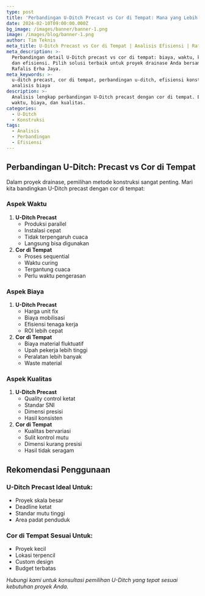 ```yaml
---
type: post
title: 'Perbandingan U-Ditch Precast vs Cor di Tempat: Mana yang Lebih Efisien?'
date: 2024-02-10T09:00:00.000Z
bg_image: /images/banner/banner-1.png
image: /images/blog/banner-1.png
author: Tim Teknis
meta_title: U-Ditch Precast vs Cor di Tempat | Analisis Efisiensi | Rafalis
meta_description: >-
  Perbandingan detail U-Ditch precast vs cor di tempat: biaya, waktu, kualitas,
  dan efisiensi. Pilih solusi terbaik untuk proyek drainase Anda bersama PT
  Rafalis Erha Jaya.
meta_keywords: >-
  u-ditch precast, cor di tempat, perbandingan u-ditch, efisiensi konstruksi,
  analisis biaya
description: >-
  Analisis lengkap perbandingan U-Ditch precast dengan cor di tempat. Efisiensi
  waktu, biaya, dan kualitas.
categories:
  - U-Ditch
  - Konstruksi
tags:
  - Analisis
  - Perbandingan
  - Efisiensi
---
```


## Perbandingan U-Ditch: Precast vs Cor di Tempat

Dalam proyek drainase, pemilihan metode konstruksi sangat penting. Mari kita bandingkan U-Ditch precast dengan cor di tempat:

### Aspek Waktu

1. **U-Ditch Precast**
   * Produksi parallel
   * Instalasi cepat
   * Tidak terpengaruh cuaca
   * Langsung bisa digunakan
2. **Cor di Tempat**
   * Proses sequential
   * Waktu curing
   * Tergantung cuaca
   * Perlu waktu pengerasan

### Aspek Biaya

1. **U-Ditch Precast**
   * Harga unit fix
   * Biaya mobilisasi
   * Efisiensi tenaga kerja
   * ROI lebih cepat
2. **Cor di Tempat**
   * Biaya material fluktuatif
   * Upah pekerja lebih tinggi
   * Peralatan lebih banyak
   * Waste material

### Aspek Kualitas

1. **U-Ditch Precast**
   * Quality control ketat
   * Standar SNI
   * Dimensi presisi
   * Hasil konsisten
2. **Cor di Tempat**
   * Kualitas bervariasi
   * Sulit kontrol mutu
   * Dimensi kurang presisi
   * Hasil tidak seragam

## Rekomendasi Penggunaan

### U-Ditch Precast Ideal Untuk:

* Proyek skala besar
* Deadline ketat
* Standar mutu tinggi
* Area padat penduduk

### Cor di Tempat Sesuai Untuk:

* Proyek kecil
* Lokasi terpencil
* Custom design
* Budget terbatas

*Hubungi kami untuk konsultasi pemilihan U-Ditch yang tepat sesuai kebutuhan proyek Anda.*
